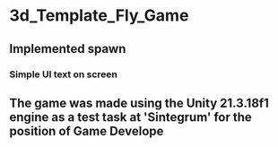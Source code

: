 # 3d_Template_Fly_Game

## Implemented spawn

### Simple UI text on screen

## The game was made using the **Unity 21.3.18f1** engine as a test task at 'Sintegrum' for the position of Game Develope


 
